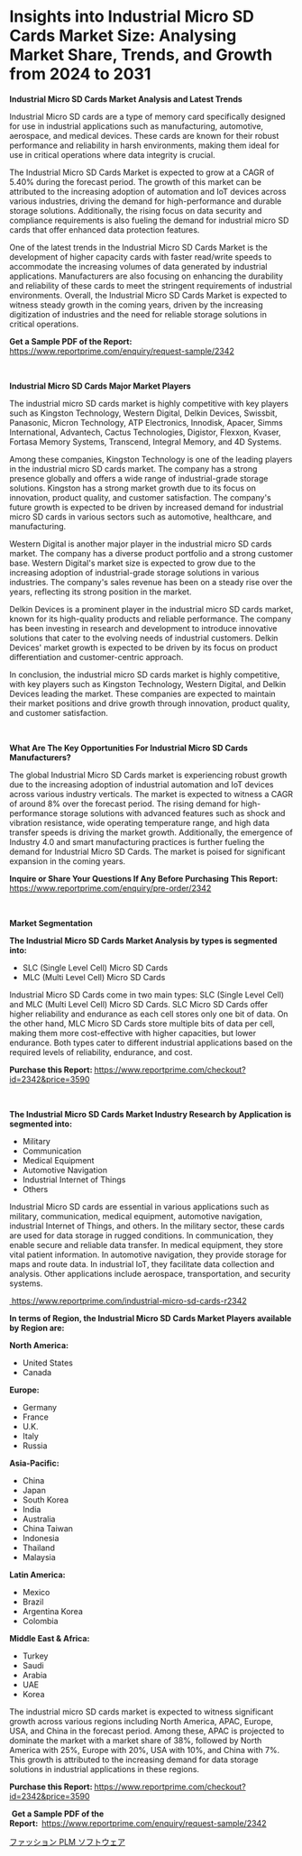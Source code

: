 <p><h1>Insights into Industrial Micro SD Cards Market Size: Analysing Market Share, Trends, and Growth from 2024 to 2031</h1></p><p><strong>Industrial Micro SD Cards Market Analysis and Latest Trends</strong></p>
<p><p>Industrial Micro SD cards are a type of memory card specifically designed for use in industrial applications such as manufacturing, automotive, aerospace, and medical devices. These cards are known for their robust performance and reliability in harsh environments, making them ideal for use in critical operations where data integrity is crucial.</p><p>The Industrial Micro SD Cards Market is expected to grow at a CAGR of 5.40% during the forecast period. The growth of this market can be attributed to the increasing adoption of automation and IoT devices across various industries, driving the demand for high-performance and durable storage solutions. Additionally, the rising focus on data security and compliance requirements is also fueling the demand for industrial micro SD cards that offer enhanced data protection features.</p><p>One of the latest trends in the Industrial Micro SD Cards Market is the development of higher capacity cards with faster read/write speeds to accommodate the increasing volumes of data generated by industrial applications. Manufacturers are also focusing on enhancing the durability and reliability of these cards to meet the stringent requirements of industrial environments. Overall, the Industrial Micro SD Cards Market is expected to witness steady growth in the coming years, driven by the increasing digitization of industries and the need for reliable storage solutions in critical operations.</p></p>
<p><strong>Get a Sample PDF of the Report:&nbsp;</strong> <a href="https://www.reportprime.com/enquiry/request-sample/2342">https://www.reportprime.com/enquiry/request-sample/2342</a></p>
<p>&nbsp;</p>
<p><strong>Industrial Micro SD Cards Major Market Players</strong></p>
<p><p>The industrial micro SD cards market is highly competitive with key players such as Kingston Technology, Western Digital, Delkin Devices, Swissbit, Panasonic, Micron Technology, ATP Electronics, Innodisk, Apacer, Simms International, Advantech, Cactus Technologies, Digistor, Flexxon, Kvaser, Fortasa Memory Systems, Transcend, Integral Memory, and 4D Systems.</p><p>Among these companies, Kingston Technology is one of the leading players in the industrial micro SD cards market. The company has a strong presence globally and offers a wide range of industrial-grade storage solutions. Kingston has a strong market growth due to its focus on innovation, product quality, and customer satisfaction. The company's future growth is expected to be driven by increased demand for industrial micro SD cards in various sectors such as automotive, healthcare, and manufacturing.</p><p>Western Digital is another major player in the industrial micro SD cards market. The company has a diverse product portfolio and a strong customer base. Western Digital's market size is expected to grow due to the increasing adoption of industrial-grade storage solutions in various industries. The company's sales revenue has been on a steady rise over the years, reflecting its strong position in the market.</p><p>Delkin Devices is a prominent player in the industrial micro SD cards market, known for its high-quality products and reliable performance. The company has been investing in research and development to introduce innovative solutions that cater to the evolving needs of industrial customers. Delkin Devices' market growth is expected to be driven by its focus on product differentiation and customer-centric approach.</p><p>In conclusion, the industrial micro SD cards market is highly competitive, with key players such as Kingston Technology, Western Digital, and Delkin Devices leading the market. These companies are expected to maintain their market positions and drive growth through innovation, product quality, and customer satisfaction.</p></p>
<p>&nbsp;</p>
<p><strong>What Are The Key Opportunities For Industrial Micro SD Cards Manufacturers?</strong></p>
<p><p>The global Industrial Micro SD Cards market is experiencing robust growth due to the increasing adoption of industrial automation and IoT devices across various industry verticals. The market is expected to witness a CAGR of around 8% over the forecast period. The rising demand for high-performance storage solutions with advanced features such as shock and vibration resistance, wide operating temperature range, and high data transfer speeds is driving the market growth. Additionally, the emergence of Industry 4.0 and smart manufacturing practices is further fueling the demand for Industrial Micro SD Cards. The market is poised for significant expansion in the coming years.</p></p>
<p><strong>Inquire or Share Your Questions If Any Before Purchasing This Report:</strong> <a href="https://www.reportprime.com/enquiry/pre-order/2342">https://www.reportprime.com/enquiry/pre-order/2342</a></p>
<p>&nbsp;</p>
<p><strong>Market Segmentation</strong></p>
<p><strong>The Industrial Micro SD Cards Market Analysis by types is segmented into:</strong></p>
<p><ul><li>SLC (Single Level Cell) Micro SD Cards</li><li>MLC (Multi Level Cell) Micro SD Cards</li></ul></p>
<p><p>Industrial Micro SD Cards come in two main types: SLC (Single Level Cell) and MLC (Multi Level Cell) Micro SD Cards. SLC Micro SD Cards offer higher reliability and endurance as each cell stores only one bit of data. On the other hand, MLC Micro SD Cards store multiple bits of data per cell, making them more cost-effective with higher capacities, but lower endurance. Both types cater to different industrial applications based on the required levels of reliability, endurance, and cost.</p></p>
<p><strong>Purchase this Report:&nbsp;</strong><a href="https://www.reportprime.com/checkout?id=2342&price=3590">https://www.reportprime.com/checkout?id=2342&price=3590</a></p>
<p>&nbsp;</p>
<p><strong>The Industrial Micro SD Cards Market Industry Research by Application is segmented into:</strong></p>
<p><ul><li>Military</li><li>Communication</li><li>Medical Equipment</li><li>Automotive Navigation</li><li>Industrial Internet of Things</li><li>Others</li></ul></p>
<p><p>Industrial Micro SD cards are essential in various applications such as military, communication, medical equipment, automotive navigation, industrial Internet of Things, and others. In the military sector, these cards are used for data storage in rugged conditions. In communication, they enable secure and reliable data transfer. In medical equipment, they store vital patient information. In automotive navigation, they provide storage for maps and route data. In industrial IoT, they facilitate data collection and analysis. Other applications include aerospace, transportation, and security systems.</p></p>
<p><a href="https://www.reportprime.com/industrial-micro-sd-cards-r2342">&nbsp;https://www.reportprime.com/industrial-micro-sd-cards-r2342</a></p>
<p><strong>In terms of Region, the Industrial Micro SD Cards Market Players available by Region are:</strong></p>
<p>
    <p> <strong> North America: </strong>
        <ul>
            <li>United States</li>
            <li>Canada</li>
        </ul>
        </p> 
    <p> <strong> Europe: </strong>
        <ul>
            <li>Germany</li>
            <li>France</li>
            <li>U.K.</li>
            <li>Italy</li>
            <li>Russia</li>
        </ul>
        </p> 
    <p> <strong> Asia-Pacific: </strong>
        <ul>
            <li>China</li>
            <li>Japan</li>
            <li>South Korea</li>
            <li>India</li>
            <li>Australia</li>
            <li>China Taiwan</li>
            <li>Indonesia</li>
            <li>Thailand</li>
            <li>Malaysia</li>
        </ul>
        </p> 
    <p> <strong> Latin America: </strong>
        <ul>
            <li>Mexico</li>
            <li>Brazil</li>
            <li>Argentina Korea</li>
            <li>Colombia</li>
        </ul>
        </p> 
    <p> <strong> Middle East & Africa: </strong>
        <ul>
            <li>Turkey</li>
            <li>Saudi</li>
            <li>Arabia</li>
            <li>UAE</li>
            <li>Korea</li>
        </ul>
    </p>
    </p>
<p><p>The industrial micro SD cards market is expected to witness significant growth across various regions including North America, APAC, Europe, USA, and China in the forecast period. Among these, APAC is projected to dominate the market with a market share of 38%, followed by North America with 25%, Europe with 20%, USA with 10%, and China with 7%. This growth is attributed to the increasing demand for data storage solutions in industrial applications in these regions.</p></p>
<p><strong>Purchase this Report: </strong><a href="https://www.reportprime.com/checkout?id=2342&price=3590">https://www.reportprime.com/checkout?id=2342&price=3590</a></p>
<p>&nbsp;<strong>Get a Sample PDF of the Report:&nbsp;&nbsp;</strong><a href="https://www.reportprime.com/enquiry/request-sample/2342">https://www.reportprime.com/enquiry/request-sample/2342</a></p>
<p><strong></strong></p>
<p><p><a href="https://github.com/SimeonBode1/Market-Research-Report-List-1/blob/main/267638672209.md">ファッション PLM ソフトウェア</a></p></p>
